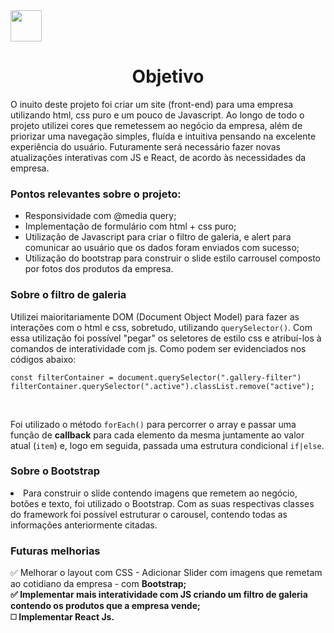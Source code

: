<img src="https://cdn.pixabay.com/photo/2015/04/23/17/41/javascript-736400_960_720.png" height="50" width="50"/>

<h1 align="center">Objetivo</h1>
  <p>O inuito deste projeto foi criar um site (front-end) para uma empresa utilizando html, css puro e um pouco de Javascript. Ao longo de todo o projeto utilizei cores que remetessem ao negócio da empresa, além de priorizar uma navegação simples, fluída e intuitiva pensando na excelente experiência do usuário. Futuramente será necessário fazer novas atualizações interativas com JS e React, de acordo às necessidades da empresa.</p>
  <h3><b>Pontos relevantes sobre o projeto:</b></h3>
    <ul>
      <li>Responsividade com @media query;</li>
      <li>Implementação de formulário com html + css puro;</li>
      <li>Utilização de Javascript para criar o filtro de galeria, e alert para comunicar ao usuário que os dados foram enviados com sucesso;</li>
      <li>Utilização do bootstrap para construir o slide estilo carrousel composto por fotos dos produtos da empresa.</li>      
    </ul>
    
  <h3>Sobre o filtro de galeria</h3>
    <p>Utilizei maioritariamente DOM (Document Object Model) para fazer as interações com o html e css, sobretudo, utilizando <code>querySelector()</code>. Com essa utilização foi possível "pegar" os seletores de estilo css e atribuí-los à comandos de interatividade com js. Como podem ser evidenciados nos códigos abaixo:</p>
  
  ```
  const filterContainer = document.querySelector(".gallery-filter")
  filterContainer.querySelector(".active").classList.remove("active");
  ```
<br>

<p>Foi utilizado o método <code>forEach()</code> para percorrer o array e passar uma função de <b>callback</b> para cada elemento da mesma juntamente ao valor atual (<code>item</code>) e, logo em seguida, passada uma estrutura condicional <code>if|else</code>.</p>

  <h3>Sobre o Bootstrap</h3>
<li>Para construir o slide contendo imagens que remetem ao negócio, botões e texto, foi utilizado o Bootstrap. Com as suas respectivas classes do framework foi possível estruturar o carousel, contendo todas as informações anteriormente citadas.</li>

<h3>Futuras melhorias</h3>
✅ Melhorar o layout com CSS - Adicionar Slider com imagens que remetam ao cotidiano da empresa - com <b>Bootstrap</bold>; <br>
✅ Implementar mais interatividade com JS criando um <b>filtro de galeria</b> contendo os produtos que a empresa vende; <br>
◻️ Implementar React Js.



